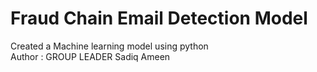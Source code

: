 # Fraud Chain Email Detection Model
Created a Machine learning model using python 
<br>
Author : GROUP LEADER Sadiq Ameen 
